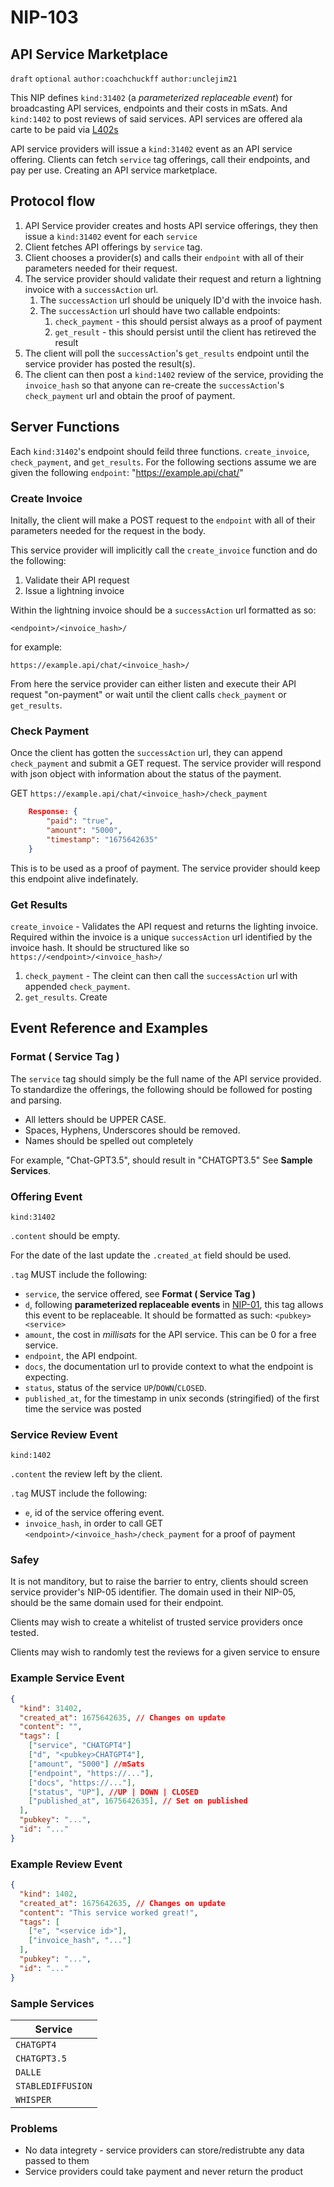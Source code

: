 NIP-103
======

API Service Marketplace
-------------------------------

`draft` `optional` `author:coachchuckff` `author:unclejim21`

This NIP defines `kind:31402` (a _parameterized replaceable event_) for broadcasting API services, endpoints and their costs in mSats. And `kind:1402` to post reviews of said services. API services are offered ala carte to be paid via [L402s](https://docs.lightning.engineering/the-lightning-network/l402)

API service providers will issue a `kind:31402` event as an API service offering. Clients can fetch `service` tag offerings, call their endpoints, and pay per use. Creating an API service marketplace.

## Protocol flow

1. API Service provider creates and hosts API service offerings, they then issue a `kind:31402` event for each `service`
2. Client fetches API offerings by `service` tag.
3. Client chooses a provider(s) and calls their `endpoint` with all of their parameters needed for their request.
4. The service provider should validate their request and return a lightning invoice with a `successAction` url.
   1. The `successAction` url should be uniquely ID'd with the invoice hash.
   2.  The `successAction` url should have two callable endpoints: 
       1.  `check_payment` - this should persist always as a proof of payment
       2.  `get_result` - this should persist until the client has retireved the result
5. The client will poll the `successAction`'s `get_results` endpoint until the service provider has posted the result(s).
6. The client can then post a `kind:1402` review of the service, providing the `invoice_hash` so that anyone can re-create the `successAction`'s `check_payment` url and obtain the proof of payment.

## Server Functions
Each `kind:31402`'s endpoint should feild three functions. `create_invoice`, `check_payment`, and `get_results`. For the following sections assume we are given the following `endpoint`: "https://example.api/chat/"

### Create Invoice

Initally, the client will make a POST request to the `endpoint` with all of their parameters needed for the request in the body.

This service provider will implicitly call the `create_invoice` function and do the following: 

1. Validate their API request
2. Issue a lightning invoice

Within the lightning invoice should be a `successAction` url formatted as so:

`<endpoint>/<invoice_hash>/`

for example: 

`https://example.api/chat/<invoice_hash>/`

From here the service provider can either listen and execute their API request "on-payment" or wait until the client calls `check_payment` or `get_results`.

### Check Payment

Once the client has gotten the `successAction` url, they can append `check_payment` and submit a GET request. The service provider will respond with json object with information about the status of the payment.

GET `https://example.api/chat/<invoice_hash>/check_payment`

```json
    Response: {
        "paid": "true",
        "amount": "5000",
        "timestamp": "1675642635"
    }
```

This is to be used as a proof of payment. The service provider should keep this endpoint alive indefinately.

### Get Results



 `create_invoice` - Validates the API request and returns the lighting invoice. Required within the invoice is a unique `successAction` url identified by the invoice hash. It should be structured like so `https://<endpoint>/<invoice_hash>/`
1. `check_payment` - The cleint can then call the `successAction` url with appended `check_payment`.
2. `get_results`. Create

## Event Reference and Examples

### Format ( Service Tag )

The `service` tag should simply be the full name of the API service provided. To standardize the offerings, the following should be followed for posting and parsing.

- All letters should be UPPER CASE.
- Spaces, Hyphens, Underscores should be removed.
- Names should be spelled out completely
  
For example, "Chat-GPT3.5", should result in "CHATGPT3.5" See **Sample Services**.

### Offering Event

`kind:31402`

`.content` should be empty.

For the date of the last update the `.created_at` field should be used.

`.tag` MUST include the following:

- `service`, the service offered, see **Format ( Service Tag )**
- `d`, following **parameterized replaceable events** in [NIP-01](https://github.com/nostr-protocol/nips/blob/master/01.md), this tag allows this event to be replaceable. It should be formatted as such: `<pubkey><service>`
- `amount`, the cost in _millisats_ for the API service. This can be 0 for a free service.
- `endpoint`, the API endpoint.
- `docs`, the documentation url to provide context to what the endpoint is expecting.
- `status`, status of the service `UP`/`DOWN`/`CLOSED`.
- `published_at`, for the timestamp in unix seconds (stringified) of the first time the service was posted

### Service Review Event

`kind:1402`

`.content` the review left by the client.

`.tag` MUST include the following:

- `e`, id of the service offering event.
- `invoice_hash`, in order to call GET `<endpoint>/<invoice_hash>/check_payment` for a proof of payment

### Safey

It is not manditory, but to raise the barrier to entry, clients should screen service provider's NIP-05 identifier. The domain used in their NIP-05, should be the same domain used for their endpoint.

Clients may wish to create a whitelist of trusted service providers once tested.

Clients may wish to randomly test the reviews for a given service to ensure 

### Example Service Event

```json
{
  "kind": 31402,
  "created_at": 1675642635, // Changes on update
  "content": "",
  "tags": [
    ["service", "CHATGPT4"]
    ["d", "<pubkey>CHATGPT4"],
    ["amount", "5000"] //mSats
    ["endpoint", "https://..."],
    ["docs", "https://..."],
    ["status", "UP"], //UP | DOWN | CLOSED
    ["published_at", 1675642635], // Set on published
  ],
  "pubkey": "...",
  "id": "..."
}
```

### Example Review Event

```json
{
  "kind": 1402,
  "created_at": 1675642635, // Changes on update
  "content": "This service worked great!",
  "tags": [
    ["e", "<service id>"],
    ["invoice_hash", "..."]
  ],
  "pubkey": "...",
  "id": "..."
}
```

### Sample Services

| Service            |
| ------------------ |
| `CHATGPT4`         |
| `CHATGPT3.5`       |
| `DALLE`            |
| `STABLEDIFFUSION`  |
| `WHISPER`          |

### Problems
- No data integrety - service providers can store/redistrubte any data passed to them
- Service providers could take payment and never return the product